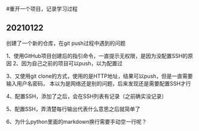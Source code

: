 #重开一个项目，记录学习过程

## **20210122**

创建了一个新的仓库，在git push过程中遇到的问题

1、使用GitHub项目创建后的指引命令，一直提示无权限，是因为没配置SSH的原因
2、因为自己之前的项目可以push，以为配置过

3、又使用git clone的方式，使用的是HTTP地址，结果可以push，但是一直需要输入用户名密码，
本以为是网络还是别的问题，后来发现还是需要配置SSH才行

4、配置SSH，添加了之后，会在SSH列表有记录（之前确实没记录）

5、配置SSH，弄清楚每行输出代表什么意思之后就简单了

6、为什么python里面的markdown换行需要手动空一行呢？